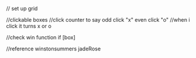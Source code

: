// set up grid

//clickable boxes
  //click counter to say odd click "x" even click "o"
 //when i click it turns x or o


//check win function
if [box]

//reference
winstonsummers
jadeRose
